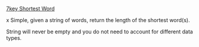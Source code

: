 [7key Shortest Word](https://www.codewars.com/kata/57cebe1dc6fdc20c57000ac9)

x Simple, given a string of words, return the length of the shortest word(s).

String will never be empty and you do not need to account for different data types.


